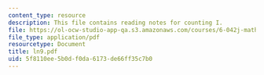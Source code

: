 ```yaml
---
content_type: resource
description: This file contains reading notes for counting I.
file: https://ol-ocw-studio-app-qa.s3.amazonaws.com/courses/6-042j-mathematics-for-computer-science-fall-2005/5f8110ee5b0df0da6173de66ff35c7b0_ln9.pdf
file_type: application/pdf
resourcetype: Document
title: ln9.pdf
uid: 5f8110ee-5b0d-f0da-6173-de66ff35c7b0
---
```


